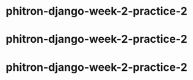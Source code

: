 # phitron-django-week-2-practice-2
# phitron-django-week-2-practice-2
# phitron-django-week-2-practice-2
